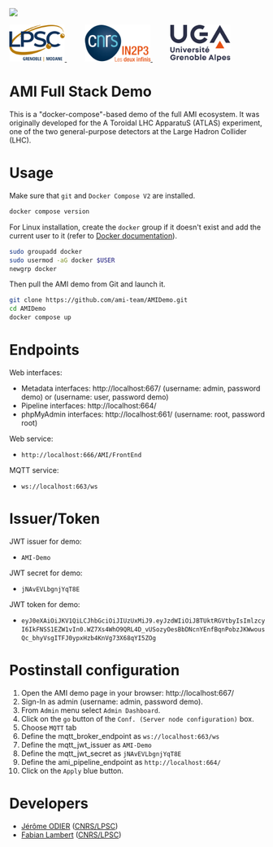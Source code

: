 [![][License img]][License]

<a href="http://lpsc.in2p3.fr/" target="_blank">
	<img src="./assets/logo-lpsc.svg" alt="LPSC" height="72" />
</a>
&nbsp;&nbsp;&nbsp;&nbsp;&nbsp;&nbsp;&nbsp;&nbsp;
<a href="http://www.in2p3.fr/" target="_blank">
	<img src="./assets/logo-in2p3.svg" alt="IN2P3" height="72" />
</a>
&nbsp;&nbsp;&nbsp;&nbsp;&nbsp;&nbsp;&nbsp;&nbsp;
<a href="http://www.univ-grenoble-alpes.fr/" target="_blank">
	<img src="./assets/logo-uga.svg" alt="UGA" height="72" />
</a>

AMI Full Stack Demo
===================

This is a "docker-compose"-based demo of the full AMI ecosystem. It was originally developed for the A Toroidal LHC ApparatuS (ATLAS) experiment, one of the two general-purpose detectors at the Large Hadron Collider (LHC).

Usage
=====

Make sure that `git` and `Docker Compose V2` are installed.

```bash
docker compose version
```
For Linux installation, create the `docker` group if it doesn't exist and add the current user to it (refer to [Docker documentation](https://docs.docker.com/engine/install/linux-postinstall/)).

```bash
sudo groupadd docker
sudo usermod -aG docker $USER
newgrp docker
```

Then pull the AMI demo from Git and launch it.

```bash
git clone https://github.com/ami-team/AMIDemo.git
cd AMIDemo
docker compose up
```
Endpoints
=========

Web interfaces:
  - Metadata interfaces: http://localhost:667/ (username: admin, password demo) or (username: user, password demo)
  - Pipeline interfaces: http://localhost:664/
  - phpMyAdmin interfaces: http://localhost:661/ (username: root, password root)

Web service:
  - `http://localhost:666/AMI/FrontEnd`

MQTT service:
  - `ws://localhost:663/ws`

Issuer/Token
============

JWT issuer for demo:
  - `AMI-Demo`

JWT secret for demo:
  - `jNAvEVLbgnjYqT8E`

JWT token for demo:
  - `eyJ0eXAiOiJKV1QiLCJhbGciOiJIUzUxMiJ9.eyJzdWIiOiJBTUktRGVtbyIsImlzcyI6IkFNSS1EZW1vIn0.WZ7Xs4WhO9QRL4D_vUSozyOesBbDNcnYEnfBqnPobzJKWwousQc_bhyVsgITFJ0ypxHzb4KnVg73X68qYI5ZOg`

Postinstall configuration
==========================

1. Open the AMI demo page in your browser: http://localhost:667/
2. Sign-In as admin (username: admin, password demo).
3. From `Admin` menu select `Admin Dashboard`.
4. Click on the `go` button of the `Conf. (Server node configuration)` box.
5. Choose `MQTT` tab
6. Define the mqtt_broker_endpoint as `ws://localhost:663/ws`
7. Define the mqtt_jwt_issuer as `AMI-Demo`
8. Define the mqtt_jwt_secret as `jNAvEVLbgnjYqT8E`
9. Define the ami_pipeline_endpoint as `http://localhost:664/`
10. Click on the `Apply` blue button.

Developers
==========

* [Jérôme ODIER](https://annuaire.in2p3.fr/4121-4467/jerome-odier) ([CNRS/LPSC](http://lpsc.in2p3.fr/))
* [Fabian Lambert](https://annuaire.in2p3.fr/3087-3350/fabian-lambert) ([CNRS/LPSC](http://lpsc.in2p3.fr/))

[License]:http://www.cecill.info/licences/Licence_CeCILL_V2.1-en.txt
[License img]:https://img.shields.io/badge/license-CeCILL-blue.svg
